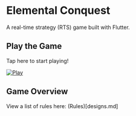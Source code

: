 # Elemental Conquest

A real-time strategy (RTS) game built with Flutter.

## Play the Game

Tap here to start playing!

<a href="https://zacharybohn.github.io/Archmages/" target="_blank">
  <img src="https://img.shields.io/badge/Play-28a745?style=for-the-badge&logo=google-chrome&logoColor=white" alt="Play">
</a>

## Game Overview

View a list of rules here: (Rules)[designs.md]


